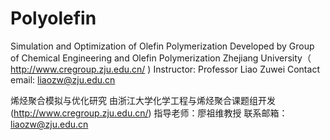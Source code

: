 # Polyolefin
Simulation and Optimization of Olefin Polymerization
Developed by Group of Chemical Engineering and Olefin Polymerization Zhejiang University（ http://www.cregroup.zju.edu.cn/ )
Instructor: Professor Liao Zuwei
Contact email: liaozw@zju.edu.cn


烯烃聚合模拟与优化研究
由浙江大学化学工程与烯烃聚合课题组开发(http://www.cregroup.zju.edu.cn/)
指导老师：廖祖维教授
联系邮箱：liaozw@zju.edu.cn
